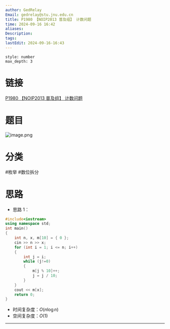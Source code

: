 ```yaml
---
author: GedRelay
Email: gedrelay@stu.jnu.edu.cn
title: P1980 【NOIP2013 普及组】 计数问题
time: 2024-09-16 16:42
aliases: 
Description: 
tags: 
lastEdit: 2024-09-16-16:43
---
```


```toc
style: number
max_depth: 3
```

# 链接
[P1980 【NOIP2013 普及组】 计数问题](https://www.luogu.com.cn/problem/P1980) 

# 题目
![image.png](https://ged-pic-bed.oss-cn-guangzhou.aliyuncs.com/img/202409161643683.png)


# 分类
#枚举 #数位拆分 

# 思路
- 思路 1：


```cpp
#include<iostream>
using namespace std;
int main()
{
	int n, x, m[10] = { 0 };
	cin >> n >> x;
	for (int i = 1; i <= n; i++)
	{
		int j = i;
		while (j!=0)
		{
			m[j % 10]++;
			j = j / 10;
		}
	}
	cout << m[x];
	return 0;
}
```


- 时间复杂度：${O\left( n\log n \right)  }$ 
- 空间复杂度：${O\left( 1 \right)  }$ 


---

